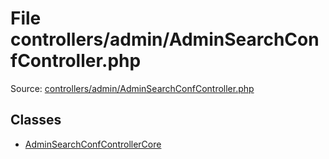 File controllers/admin/AdminSearchConfController.php
=========
Source: [controllers/admin/AdminSearchConfController.php](https://github.com/PrestaShop/PrestaShop/blob/1.6.1.1/controllers/admin/AdminSearchConfController.php)


Classes
-------

* [AdminSearchConfControllerCore](class.AdminSearchConfControllerCore)

